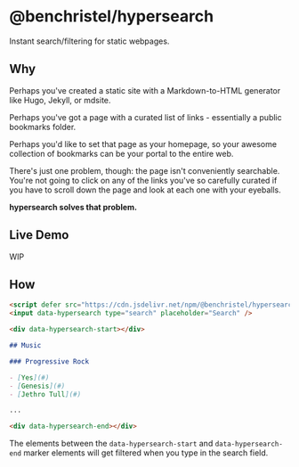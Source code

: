 # @benchristel/hypersearch

Instant search/filtering for static webpages.

## Why

Perhaps you've created a static site with a Markdown-to-HTML generator like Hugo, Jekyll, or mdsite.

Perhaps you've got a page with a curated list of links - essentially a public bookmarks folder.

Perhaps you'd like to set that page as your homepage, so your awesome collection of bookmarks can be your portal to the entire web.

There's just one problem, though: the page isn't conveniently searchable. You're not going to click on any of the links you've so carefully curated if you have to scroll down the page and look at each one with your eyeballs.

**hypersearch solves that problem.**

## Live Demo

WIP

## How

```markdown
<script defer src="https://cdn.jsdelivr.net/npm/@benchristel/hypersearch@0.0.1"></script>
<input data-hypersearch type="search" placeholder="Search" />

<div data-hypersearch-start></div>

## Music

### Progressive Rock

- [Yes](#)
- [Genesis](#)
- [Jethro Tull](#)

...

<div data-hypersearch-end></div>
```

The elements between the `data-hypersearch-start` and `data-hypersearch-end` marker elements will get filtered when you type in the search field.